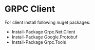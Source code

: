 ﻿# GRPC Client

For client install following nuget packages:

- Install-Package Grpc.Net.Client
- Install-Package Google.Protobuf
- Install-Package Grpc.Tools